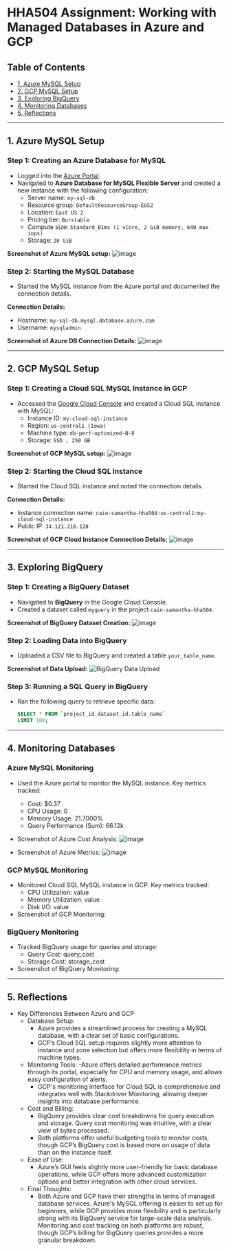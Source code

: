 # HHA504 Assignment: Working with Managed Databases in Azure and GCP

## Table of Contents
- [1. Azure MySQL Setup](#1-azure-mysql-setup)
- [2. GCP MySQL Setup](#2-gcp-mysql-setup)
- [3. Exploring BigQuery](#3-exploring-bigquery)
- [4. Monitoring Databases](#4-monitoring-databases)
- [5. Reflections](#5-reflections)

---

## 1. Azure MySQL Setup

### Step 1: Creating an Azure Database for MySQL
- Logged into the [Azure Portal](https://portal.azure.com).
- Navigated to **Azure Database for MySQL Flexible Server** and created a new instance with the following configuration:
  - Server name: `my-sql-db`
  - Resource group: `DefaultResourceGroup-EUS2`
  - Location: `East US 2`
  - Pricing tier: `Burstable`
  - Compute size: `Standard_B1ms (1 vCore, 2 GiB memory, 640 max iops)`
  - Storage: `20 GiB`

**Screenshot of Azure MySQL setup:**
![image](https://github.com/user-attachments/assets/6f02d7c0-1d31-4ae0-8c83-018b3a10bd17)

### Step 2: Starting the MySQL Database
- Started the MySQL instance from the Azure portal and documented the connection details.

**Connection Details:**
- Hostname: `my-sql-db.mysql.database.azure.com`
- Username: `mysqladmin`
  
**Screenshot of Azure DB Connection Details:**
![image](https://github.com/user-attachments/assets/98d64674-6864-4e3d-a558-0be1cbfd6656)

---

## 2. GCP MySQL Setup

### Step 1: Creating a Cloud SQL MySQL Instance in GCP
- Accessed the [Google Cloud Console](https://console.cloud.google.com) and created a Cloud SQL instance with MySQL:
  - Instance ID: `my-cloud-sql-instance`
  - Region: `us-central1 (Iowa)`
  - Machine type: `db-perf-optimized-N-8`
  - Storage: `SSD , 250 GB`

**Screenshot of GCP MySQL setup:**
![image](https://github.com/user-attachments/assets/ae2133ef-9d97-4788-ac26-b4c7c1024dab)

### Step 2: Starting the Cloud SQL Instance
- Started the Cloud SQL instance and noted the connection details.

**Connection Details:**
- Instance connection name: `cain-samantha-hha504:us-central1:my-cloud-sql-instance`
- Public IP: `34.121.216.128`
  
**Screenshot of GCP Cloud Instance Connection Details:**
![image](https://github.com/user-attachments/assets/d95a4c6f-da1c-49b0-af69-b41f6c5423bc)

---

## 3. Exploring BigQuery

### Step 1: Creating a BigQuery Dataset
- Navigated to **BigQuery** in the Google Cloud Console.
- Created a dataset called `myquery` in the project `cain-samantha-hha504`.

**Screenshot of BigQuery Dataset Creation:**
![image](https://github.com/user-attachments/assets/38690b8a-a36e-4e6c-9c50-d716338b7db3)

### Step 2: Loading Data into BigQuery
- Uploaded a CSV file to BigQuery and created a table `your_table_name`.

**Screenshot of Data Upload:**
![BigQuery Data Upload](path)

### Step 3: Running a SQL Query in BigQuery
- Ran the following query to retrieve specific data:
  ```sql
  SELECT * FROM `project_id.dataset_id.table_name`
  LIMIT 100;

---

## 4. Monitoring Databases
### Azure MySQL Monitoring
- Used the Azure portal to monitor the MySQL instance. Key metrics tracked:
  - Cost: $0.37
  - CPU Usage: 0
  - Memory Usage: 21.7000%
  - Query Performance (Sum): 66.12k

- Screenshot of Azure Cost Analysis:
![image](https://github.com/user-attachments/assets/a6f56dc8-0972-464a-a8c2-aa1a7ed5c98d)

- Screenshot of Azure Metrics:
![image](https://github.com/user-attachments/assets/8ed0ae85-d9dc-4afc-b653-ac2188f73c48)

### GCP MySQL Monitoring
- Monitored Cloud SQL MySQL instance in GCP. Key metrics tracked:
  - CPU Utilization: value
  - Memory Utilization: value
  - Disk I/O: value
- Screenshot of GCP Monitoring:

### BigQuery Monitoring
- Tracked BigQuery usage for queries and storage:
  - Query Cost: query_cost
  - Storage Cost: storage_cost
- Screenshot of BigQuery Monitoring:

---

## 5. Reflections
- Key Differences Between Azure and GCP
  - Database Setup:
      - Azure provides a streamlined process for creating a MySQL database, with a clear set of basic configurations.
      - GCP’s Cloud SQL setup requires slightly more attention to instance and zone selection but offers more flexibility in terms of machine types.
  - Monitoring Tools:
      -Azure offers detailed performance metrics through its portal, especially for CPU and memory usage, and allows easy configuration of alerts.
      - GCP's monitoring interface for Cloud SQL is comprehensive and integrates well with Stackdriver Monitoring, allowing deeper insights into database performance.
  - Cost and Billing:
      - BigQuery provides clear cost breakdowns for query execution and storage. Query cost monitoring was intuitive, with a clear view of bytes processed.
      - Both platforms offer useful budgeting tools to monitor costs, though GCP’s BigQuery cost is based more on usage of data than on the instance itself.
  - Ease of Use:
      - Azure’s GUI feels slightly more user-friendly for basic database operations, while GCP offers more advanced customization options and better integration with other cloud services.
  - Final Thoughts:
      - Both Azure and GCP have their strengths in terms of managed database services. Azure's MySQL offering is easier to set up for beginners, while GCP provides more flexibility and is particularly strong with its BigQuery service for large-scale data analysis. Monitoring and cost tracking on both platforms are robust, though GCP’s billing for BigQuery queries provides a more granular breakdown.
